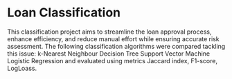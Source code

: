 # Loan Classification
This classification project aims to streamline the loan approval process, enhance efficiency, and reduce manual effort while ensuring accurate risk assessment.
The following classification algorithms were compared tackling this issue: k-Nearest Neighbour  Decision Tree  Support Vector Machine  Logistic Regression and evaluated using metrics Jaccard index,  F1-score,  LogLoass.
